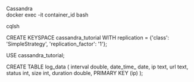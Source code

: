 Cassandra   
docker exec -it container_id bash

cqlsh

CREATE KEYSPACE cassandra_tutorial WITH replication = {'class': 'SimpleStrategy', 'replication_factor': '1'};

USE cassandra_tutorial;

CREATE TABLE log_data (
    interval double,
    date_time_ date,
    ip text,
    url text,
    status int,
    size int,
    duration double,
    PRIMARY KEY (ip)
    );
